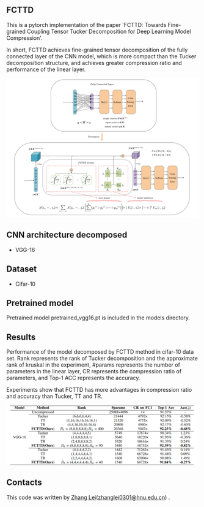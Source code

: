 ## FCTTD

This is a pytorch implementation of the paper 'FCTTD: Towards Fine-grained Coupling Tensor Tucker Decomposition for Deep Learning Model Compression'. 

In short, FCTTD achieves fine-grained tensor decomposition of the fully connected layer of the CNN model, which is more compact than the Tucker decomposition structure, and achieves greater compression ratio and performance of the linear layer.

![FCTTD](.\images\FCTTD.png)

## CNN architecture decomposed

- VGG-16

## Dataset

- Cifar-10

## Pretrained model

 Pretrained model pretrained_vgg16.pt is included in the models directory.

## Results

Performance of the model decomposed by FCTTD method in cifar-10 data set. Rank represents the rank of Tucker decomposition and the approximate rank of kruskal in the experiment, #params represents the number of parameters in the linear layer, CR represents the compression ratio of parameters, and Top-1 ACC represents the accuracy. 

Experiments show that FCTTD has more advantages in compression ratio and accuracy than Tucker, TT and TR.

![lab](.\images\lab.png)

## Contacts

 This code was written by [Zhang Lei](https://github.com/Lonarch-zl)([zhanglei0301@hnu.edu.cn](zhanglei0301@hnu.edu.cn)) .
